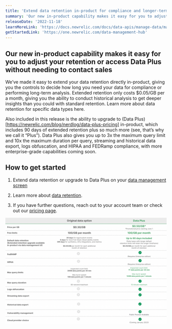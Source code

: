 ```yaml
---
title: 'Extend data retention in-product for compliance and longer-term analysis'
summary: 'Our new in-product capability makes it easy for you to adjust your retention or access Data Plus without needing to contact sales'
releaseDate: '2022-11-18'
learnMoreLink: 'https://docs.newrelic.com/docs/data-apis/manage-data/manage-data-retention/#adjust-retention' 
getStartedLink: 'https://one.newrelic.com/data-management-hub'
---
```


## Our new in-product capability makes it easy for you to adjust your retention or access Data Plus without needing to contact sales
 
We’ve made it easy to extend your data retention directly in-product, giving you the controls to decide how long you need your data for compliance or performing long-term analysis. Extended retention only costs $0.05/GB per a month, giving you the ability to conduct historical analysis to get deeper insights than you could with standard retention. Learn more about data retention for specific data types here. 

Also included in this release is the ability to upgrade to (Data Plus)[https://newrelic.com/blog/nerdlog/data-plus-pricing] in-product, which includes 90 days of extended retention plus so much more (see, that’s why we call it “Plus”). Data Plus also gives you up to 3x the maximum query limit and 10x the maximum duration per query, streaming and historical data export, logs obfuscation, and HIPAA and FEDRamp compliance, with more enterprise-grade capabilities coming soon. 


## How to get started

1. Extend data retention or upgrade to Data Plus on your [data management screen](https://one.newrelic.com/data-management-hub)

2. Learn more about [data retention](https://docs.newrelic.com/docs/data-apis/manage-data/manage-data-retention/#retention-periods).

3. If you have further questions, reach out to your account team or check out our [pricing page](https://newrelic.com/pricing).




![Comparing standard option vs Data Plus capabilities](./images/compare-data-options-1.png "Comparing standard option vs Data Plus capabilities")




